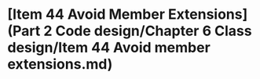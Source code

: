# \[Item 44 Avoid Member Extensions]\(Part 2 Code design/Chapter 6 Class design/Item 44 Avoid member extensions.md)

